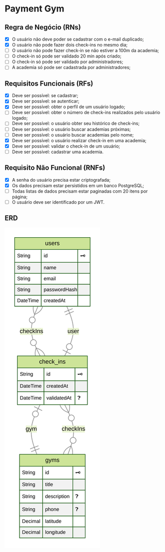 # Payment Gym

## Regra de Negócio (RNs)

- [x] O usuário não deve poder se cadastrar com o e-mail duplicado;
- [x] O usuário não pode fazer dois check-ins no mesmo dia;
- [ ] O usuário não pode fazer check-in se não estiver a 100m da academia;
- [ ] O check-in só pode ser validado 20 min após criado;
- [ ] O check-in só pode ser validado por administradores;
- [ ] A academia só pode ser cadastrada por administradores;

## Requisitos Funcionais (RFs)

- [x] Deve ser possível: se cadastrar;
- [x] Deve ser possível: se autenticar;
- [x] Deve ser possível: obter o perfil de um usuário logado;
- [ ] Deve ser possível: obter o número de check-ins realizados pelo usuário logado;
- [ ] Deve ser possível: o usuário obter seu histórico de check-ins;
- [ ] Deve ser possível: o usuário buscar academias próximas;
- [ ] Deve ser possível: o usuário buscar academias pelo nome;
- [x] Deve ser possível: o usuário realizar check-in em uma academia;
- [x] Deve ser possível: validar o check-in de um usuário;
- [ ] Deve ser possível: cadastrar uma academia.

## Requisito Não Funcional (RNFs)

- [x] A senha do usuário precisa estar criptografada;
- [x] Os dados precisam estar persistidos em um banco PostgreSQL;
- [ ] Todas listas de dados precisam estar paginadas com 20 itens por página;
- [ ] O usuário deve ser identificado por um JWT.

## ERD

<img src='./prisma/ERD.svg' alt='Diagrama do banco de dados' />
